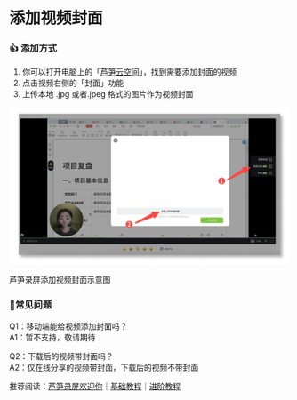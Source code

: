 # 添加视频封面

### 👍 添加方式

1. 你可以打开电脑上的「[芦笋云空间](https://lusun.com/dashboard/videos)」，找到需要添加封面的视频
2. 点击视频右侧的「封面」功能
3. 上传本地 .jpg 或者.jpeg 格式的图片作为视频封面

<img src="../public/.gitbook/assets/cover.png" alt=""><p>芦笋录屏添加视频封面示意图</p>

### 👀常见问题

Q1：移动端能给视频添加封面吗？\
A1：暂不支持，敬请期待

Q2：下载后的视频带封面吗？\
A2：仅在线分享的视频带封面，下载后的视频不带封面

推荐阅读：[芦笋录屏欢迎你](../)｜[基础教程](../basic/)｜[进阶教程](./)
